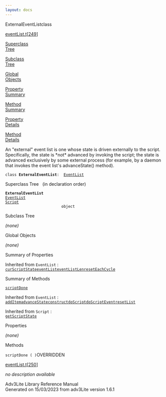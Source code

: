 ```yaml
---
layout: docs
---
```

<span class="title">ExternalEventList</span><span class="type">class</span>

[eventList.t](../file/eventList.t.html)\[[249](../source/eventList.t.html#249)\]

[Superclass  
Tree](#_SuperClassTree_)

[Subclass  
Tree](#_SubClassTree_)

[Global  
Objects](#_ObjectSummary_)

[Property  
Summary](#_PropSummary_)

[Method  
Summary](#_MethodSummary_)

[Property  
Details](#_Properties_)

[Method  
Details](#_Methods_)

<div class="fdesc">

An "external" event list is one whose state is driven externally to the
script. Specifically, the state is \*not\* advanced by invoking the
script; the state is advanced exclusively by some external process (for
example, by a daemon that invokes the event list's advanceState()
method).

`class `**`ExternalEventList`**` :   `[`EventList`](../object/EventList.html)

</div>

<span id="_SuperClassTree_"></span>

<div class="mjhd">

<span class="hdln">Superclass Tree</span>   (in declaration order)

</div>

**`ExternalEventList`**  
[`EventList`](../object/EventList.html)  
[`Script`](../object/Script.html)  
`                         object`  
<span id="_SubClassTree_"></span>

<div class="mjhd">

<span class="hdln">Subclass Tree</span>  

</div>

*(none)* <span id="_ObjectSummary_"></span>

<div class="mjhd">

<span class="hdln">Global Objects</span>  

</div>

*(none)* <span id="_PropSummary_"></span>

<div class="mjhd">

<span class="hdln">Summary of Properties</span>  

</div>



Inherited from `EventList` :  
[`curScriptState`](../object/EventList.html#curScriptState)[`eventList`](../object/EventList.html#eventList)[`eventListLen`](../object/EventList.html#eventListLen)[`resetEachCycle`](../object/EventList.html#resetEachCycle)



<span id="_MethodSummary_"></span>

<div class="mjhd">

<span class="hdln">Summary of Methods</span>  

</div>

[`scriptDone`](#scriptDone)

Inherited from `EventList` :  
[`addItem`](../object/EventList.html#addItem)[`advanceState`](../object/EventList.html#advanceState)[`construct`](../object/EventList.html#construct)[`doScript`](../object/EventList.html#doScript)[`doScriptEvent`](../object/EventList.html#doScriptEvent)[`resetList`](../object/EventList.html#resetList)

Inherited from `Script` :  
[`getScriptState`](../object/Script.html#getScriptState)

<span id="_Properties_"></span>

<div class="mjhd">

<span class="hdln">Properties</span>  

</div>

*(none)* <span id="_Methods_"></span>

<div class="mjhd">

<span class="hdln">Methods</span>  

</div>

<span id="scriptDone"></span>

`scriptDone ( )`<span class="rem">OVERRIDDEN</span>

[eventList.t](../file/eventList.t.html)\[[250](../source/eventList.t.html#250)\]

<div class="desc">

*no description available*

</div>

<div class="ftr">

Adv3Lite Library Reference Manual  
Generated on 15/03/2023 from adv3Lite version 1.6.1

</div>
